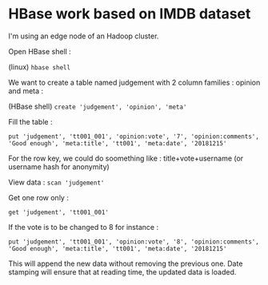 # HBase work based on IMDB dataset

I'm using an edge node of an Hadoop cluster.

Open HBase shell :

(linux) `hbase shell`

We want to create a table named judgement with 2 column families : opinion and meta :

(HBase shell) `create 'judgement', 'opinion', 'meta'`

Fill the table :

`put 'judgement', 'tt001_001', 'opinion:vote', '7', 'opinion:comments', 'Good enough', 'meta:title', 'tt001', 'meta:date', '20181215'`

For the row key, we could do soomething like : title+vote+username (or username hash for anonymity)

View data : `scan 'judgement'`

Get one row only :

`get 'judgement', 'tt001_001'`

If the vote is to be changed to 8 for instance :

`put 'judgement', 'tt001_001', 'opinion:vote', '8', 'opinion:comments', 'Good enough', 'meta:title', 'tt001', 'meta:date', '20181215'`

This will append the new data without removing the previous one. Date stamping will ensure that at reading time, the updated data is loaded.
